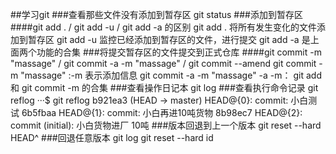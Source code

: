 ##学习git
###查看那些文件没有添加到暂存区
git status
###添加到暂存区
####git add . / git add -u / git add -a 的区别
git add .  将所有发生变化的文件添加到暂存区
git add -u   监控已经添加到暂存区的文件，进行提交
git add -a 是上面两个功能的合集
###将提交暂存区的文件提交到正式仓库
####git commit -m "massage" / git commit -a -m "massage" / git commit --amend
git commit -m "massage" :-m 表示添加信息
git commit -a -m "massage" -a -m： git add 和 git commit -m 的合集
###查看操作日记本
git log
###查看执行命令记录
git reflog
···$ git reflog
b921ea3 (HEAD -> master) HEAD@{0}: commit: 小白测试
6b5fbaa HEAD@{1}: commit: 小白再进10吨货物
8b98ec7 HEAD@{2}: commit (initial): 小白货物进厂 10吨
###版本回退到上一个版本
git reset --hard HEAD^
###回退任意版本 
git log
git reset --hard id

